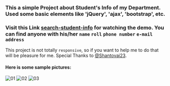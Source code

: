 ### This a simple Project about Student's Info of my Department. Used some basic elements like 'jQuery', 'ajax', 'bootstrap', etc. <br>

### Visit this Link [search-student-info](https://saon00.github.io/search-student-info/) for watching the demo. You can find anyone with his/her `name` `roll` `phone number` `e-mail` `address`

This project is not totally `responsive`, so if you want to help me to do that will be pleasure for me.
Special Thanks to [@Shantovai23](https://github.com/Shantovai23).

#### Here is some sample pictures: 

![01](https://user-images.githubusercontent.com/57843701/115456406-f2ce1500-a244-11eb-818c-3ab25a2eb7c6.png)
![02](https://user-images.githubusercontent.com/57843701/115456419-f5c90580-a244-11eb-88e6-0799f2d16166.png)
![03](https://user-images.githubusercontent.com/57843701/115456422-f6619c00-a244-11eb-94a7-65657d25e324.png)



